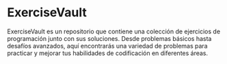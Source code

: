 # ExerciseVault
ExerciseVault es un repositorio que contiene una colección de ejercicios de programación junto con sus soluciones. Desde problemas básicos hasta desafíos avanzados, aquí encontrarás una variedad de problemas para practicar y mejorar tus habilidades de codificación en diferentes áreas.
